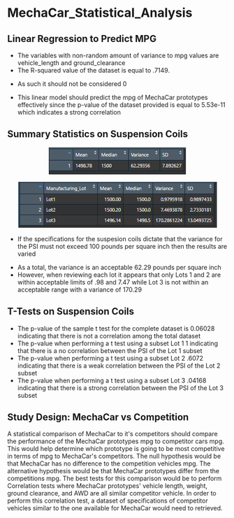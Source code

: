 # MechaCar_Statistical_Analysis

## Linear Regression to Predict MPG

- The variables with non-random amount of variance to mpg values are vehicle_length and ground_clearance
- The R-squared value of the dataset is equal to .7149.
* As such it should not be considered 0
- This linear model should predict the mpg of MechaCar prototypes effectively since the p-value of the dataset provided is equal to 5.53e-11 which indicates a strong correlation

## Summary Statistics on Suspension Coils

<p align="center">
  <img src="https://github.com/coleherman370/MechaCar_Statistical_Analysis/blob/main/Resources/total_summary.png"/>
</p>
<p align="center">
  <img src="https://github.com/coleherman370/MechaCar_Statistical_Analysis/blob/main/Resources/lot_summary.png"/>
</p>

- If the specifications for the suspesion coils dictate that the variance for the PSI must not exceed 100 pounds per square inch then the results are varied
* As a total, the variance is an acceptable 62.29 pounds per square inch
* However, when reviewing each lot it appears that only Lots 1 and 2 are within acceptable limits of .98 and 7.47 while Lot 3 is not within an acceptable range with a variance of 170.29

## T-Tests on Suspension Coils

- The p-value of the sample t test for the complete dataset is  0.06028 indicating that there is not a correlation among the total dataset
- The p-value when performing a t test using a subset Lot 1 1 indicating that there is a no correlation between the PSI of the Lot 1 subset
- The p-value when performing a t test using a subset Lot 2 .6072 indicating that there is a weak correlation between the PSI of the Lot 2 subset
- The p-value when performing a t test using a subset Lot 3 .04168 indicating that there is a strong correlation between the PSI of the Lot 3 subset

## Study Design: MechaCar vs Competition

A statistical comparison of MechaCar to it's competitors should compare the performance of the MechaCar prototypes mpg to competitor cars mpg. This would help determine which prototype is going to be most competitive in terms of mpg to MechaCar's competitors. The null hypothesis would be that MechaCar has no difference to the competition vehicles mpg. The alternative hypothesis would be that MechaCar prototypes differ from the competitions mpg. The best tests for this comparison would be to perform Correlation tests where MechaCar prototypes' vehicle length, weight, ground clearance, and AWD are all similar competitor vehicle. In order to perform this correlation test, a dataset of specifications of competitor vehicles similar to the one available for MechaCar would need to retrieved.
